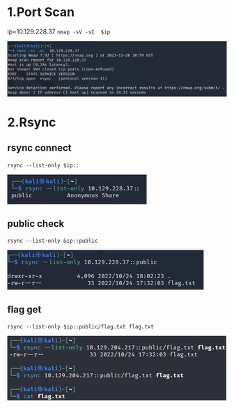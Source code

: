 # 1.Port Scan

ip=10.129.228.37
`nmap -sV -sC  $ip`

![85ac0168e45b11dc37f1ab2e819796c5.png](../_resources/85ac0168e45b11dc37f1ab2e819796c5.png)

# 2.Rsync

## rsync connect

`rsync --list-only $ip::`

![ea43e3f51d026860d5ead2bd734b7d3c.png](../_resources/ea43e3f51d026860d5ead2bd734b7d3c.png)

## public check    

`rsync --list-only &ip::public` 

![0690187126c862805dab40ec9dbf923d.png](../_resources/0690187126c862805dab40ec9dbf923d.png)

## flag get

`rsync --list-only $ip::public/flag.txt flag.txt` 

![d25ebfa5675b970b402df89104746a19.png](../_resources/d25ebfa5675b970b402df89104746a19.png)